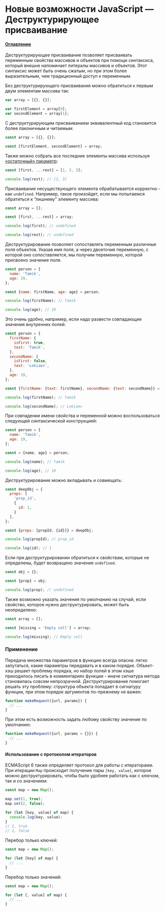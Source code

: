 # Новые возможности JavaScript — Деструктурирующее присваивание

#### [Оглавление](../../../CONTENTS.md)

Деструктурирующее присваивание позволяет присваивать переменным свойства
массивов и объектов при помощи синтаксиса, который внешне напоминает литералы
массивов и объектов. Этот синтаксис может быть очень сжатым, но при этом более
выразительным, чем традиционный доступ к переменным.

Без деструктурирующего присваивания можно обратиться к первым двум элементам
массива так:

```javascript
var array = [{}, {}];

var firstElement = array[0];
var secondElement = array[1];
```

С деструктурирующим присваиванием эквивалентный код становится более лаконичным и
читаемым:

```javascript
const array = [{}, {}];

const [firstElement, secondElement] = array;
```

Также можно собрать все последние элементы массива используя [&laquo;остаточный&raquo; параметр](../fn-parameters/README.md):

```javascript
const [first, ...rest] = [1, 2, 3];

console.log(rest); // [2, 3]
```

Присваивание несуществующего элемента обрабатывается корректно - как `undefined`. Например,
такое произойдет, если мы попытаемся обратиться к “лишнему” элементу массива:

```javascript
const array = [];

const [first, ...rest] = array;

console.log(first); // undefined

console.log(rest); // undefined
```

Деструктурирование позволяет сопоставлять переменным различные поля объектов.
Указав имя поля, а через двоеточие переменную, с которой оно сопоставляется,
мы получим переменную, которой присвоено значение поля.

```javascript
const person = {
  name: 'Tamik',
  age: 19,
};

const {name: firstName, age: age} = person;

console.log(firstName); // Tamik

console.log(age); // 19
```

Это очень удобно, например, если надо развести совпадающие значения внутренних полей:

```javascript
const person = {
  firstName: {
    isFirst: true,
    text: 'Tamik',
  },
  secondName: {
    isFirst: false,
    text: 'Lokiaev',
  },
  age: 19,
};

const {firstName: {text: firstName}, secondName: {text: secondName}} = person;

console.log(firstName); // Tamik

console.log(secondName); // Lokiaev
```

При совпадении имени свойства и переменной можно воспользоваться следующей синтаксической
конструкцией:

```javascript
const person = {
  name: 'Tamik',
  age: 19,
};

const = {name, age} = person;

console.log(name); // Tamik

console.log(age); // 19
```

Деструктурирование можно вкладывать и совмещать:

```javascript
const deepObj = {
  props: [
    'prop_id',
    {
      id: 1,
    }
  ],
};

const {props: [propId, {id}]} = deepObj;

console.log(propId); // prop_id

console.log(id); // 1
```

Если при деструктурировании обратиться к свойствам, которые не определены, будет
возвращено значение `undefined`.

```javascript
const obj = {};

const {prop} = obj;

console.log(prop); // undefined
```

Также возможно указать значения по умолчанию на случай, если свойство, которое
нужно деструктурировать, может быть неопределено:

```javascript
const array = [];

const [missing = 'Empty cell'] = array;

console.log(missing); // Empty cell
```

### Применение

Передача множества параметров в функцию всегда опасна: легко запутаться, какие
параметры передавать и в каком порядке. Объект-хэш решает проблему порядка, но
набор полей в этом хэше приходилось писать в комментариях функции - иначе сигнатура
метода становилась совсем непрозрачной. Деструктурирование помогает решать эту
проблему: структура объекта попадает в сигнатуру функции, при этом порядок
аргументов по-прежнему не важен:

```javascript
function makeRequest({url, params}) {
  // ...
}
```

При этом есть возможность задать любому свойству значение по умолчанию:

```javascript
function makeRequest({url, params = {}}) {
  // ...
}
```

#### Использование с протоколом итераторов

ECMAScript 6 также определяет протокол для работы с итераторами. При итерации `Map`
происходит получение пары `[key, value]`, которое можно деструктурировать, чтобы было
удобнее работать как с ключом, так и со значением:

```javascript
const map = new Map();

map.set(1, true);
map.set(2, false);

for (let [key, value] of map) {
  console.log(key, value);
}
// 1, true
// 2, false
```

Перебор только ключей:

```javascript
const map = new Map();

for (let [key] of map) {
  // ...
}
```

Перебор только значений:

```javascript
const map = new Map();

for (let [, value] of map) {
  // ...
}
```
